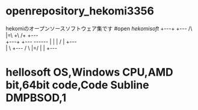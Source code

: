 # openrepository_hekomi3356
hekomiのオープンソースソフトウェア集です
#open *hekomisoft*
  +---+ +---    /\     |=\    +\  /+ +---
  <br>
  +---+ +---  ------   |  |   | \/ | +---
  <br>
  |   \ +---  /    \   |=/    |    | +--- 
  <br>
# hellosoft OS,Windows CPU,AMD bit,64bit code,Code Subline DMPBSOD,1

